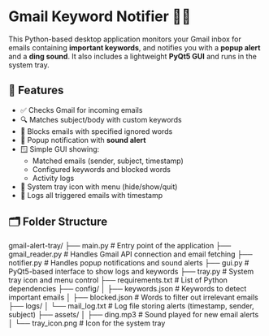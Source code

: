 # Gmail Keyword Notifier 📧🔔

This Python-based desktop application monitors your Gmail inbox for emails containing **important keywords**, and notifies you with a **popup alert** and a **ding sound**. It also includes a lightweight **PyQt5 GUI** and runs in the system tray.

## 🚀 Features

- ✅ Checks Gmail for incoming emails
- 🔍 Matches subject/body with custom keywords
- 🔕 Blocks emails with specified ignored words
- 🔔 Popup notification with **sound alert**
- 🪟 Simple GUI showing:
  - Matched emails (sender, subject, timestamp)
  - Configured keywords and blocked words
  - Activity logs
- 🧰 System tray icon with menu (hide/show/quit)
- 📝 Logs all triggered emails with timestamp

## 🗂️ Folder Structure

gmail-alert-tray/
├── main.py                 # Entry point of the application
├── gmail_reader.py         # Handles Gmail API connection and email fetching
├── notifier.py             # Handles popup notifications and sound alerts
├── gui.py                  # PyQt5-based interface to show logs and keywords
├── tray.py                 # System tray icon and menu control
├── requirements.txt        # List of Python dependencies
├── config/
│   ├── keywords.json       # Keywords to detect important emails
│   ├── blocked.json        # Words to filter out irrelevant emails
├── logs/
│   └── mail_log.txt        # Log file storing alerts (timestamp, sender, subject)
├── assets/
│   ├── ding.mp3            # Sound played for new email alerts
│   └── tray_icon.png       # Icon for the system tray

